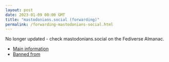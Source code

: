 ```yaml
---
layout: post
date: 2023-01-09 00:00 GMT
title: "mastodonians.social (forwarding)"
permalink: /forwarding-mastodonians-social.html
---
```


No longer updated - check mastodonians.social on the Fediverse Almanac.

* [Main information](https://www.fediversealmanac.com/api/v1/instances/mastodonians.social)
* [Banned from](https://www.fediversealmanac.com/api/v1/instances/mastodonians.social/banned_from)

